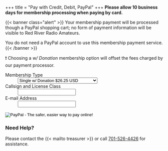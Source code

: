 +++
title = "Pay with Credit, Debit, PayPal"
+++
**Please allow 10 business days for membership processing when paying by card.**

{{< banner class="alert" >}}
Your membership payment will be processed though a PayPal shopping cart; no form of payment information will be visible to Red River Radio Amateurs.

You do not need a PayPal account to use this membership payment service.
{{< /banner >}}

:exclamation: Choosing a *w/ Donation* membership option will offset the fees charged by our payment processor.

<form target="paypal" action="https://www.paypal.com/cgi-bin/webscr" method="post" >
<input type="hidden" name="cmd" value="_cart">
<input type="hidden" name="business" value="rrrapaypal@gmail.com">
<input type="hidden" name="lc" value="US">
<input type="hidden" name="item_name" value="RRRA Membership / Renewal">
<input type="hidden" name="button_subtype" value="products">
<input type="hidden" name="no_note" value="0">
<input type="hidden" name="currency_code" value="USD">
<input type="hidden" name="add" value="1">
<input type="hidden" name="bn" value="PP-ShopCartBF:btn_cart_LG.gif:NonHostedGuest">
<dl>
<dt><input type="hidden" name="on0" value="Membership Type">Membership Type</dt>
<dd><select name="os0">
	<option value="Single w/ Donation">Single w/ Donation $26.25 USD</option>
	<option value="Single">Single $25.00 USD</option>
	<option value="Family Add-On w/ Donation">Family Add-On w/ Donation $6.00 USD</option>
	<option value="Family Add-On">Family Add-On $5.00 USD</option>
</select> </dd>
<dt><input type="hidden" name="on1" value="Callsign">Callsign and License Class</dt>
<dd><input type="text" name="os1" maxlength="200"></dd>
<dt><input type="hidden" name="on2" value="E-mail Address">E-mail Address</dt>
<dd><input type="text" name="os2" maxlength="200"></dd>
</dl>
<input type="hidden" name="option_select0" value="Single w/ Donation">
<input type="hidden" name="option_amount0" value="26.25">
<input type="hidden" name="option_select1" value="Single">
<input type="hidden" name="option_amount1" value="25.00">
<input type="hidden" name="option_select2" value="Family Add-On w/ Donation">
<input type="hidden" name="option_amount2" value="6.00">
<input type="hidden" name="option_select3" value="Family Add-On">
<input type="hidden" name="option_amount3" value="5.00">
<input type="hidden" name="option_index" value="0">
<input style="border:none;" type="image" src="https://www.paypalobjects.com/en_US/i/btn/btn_cart_LG.gif" border="0" name="submit" alt="PayPal - The safer, easier way to pay online!">
<img alt="" border="0" src="https://www.paypalobjects.com/en_US/i/scr/pixel.gif" width="1" height="1">
</form>
 
### Need Help?

Please contact the {{< mailto treasurer >}} or call
[701-526-4426](tel:701-526-4426)<span class="genericon
genericon-phone"></span> for assistance.
